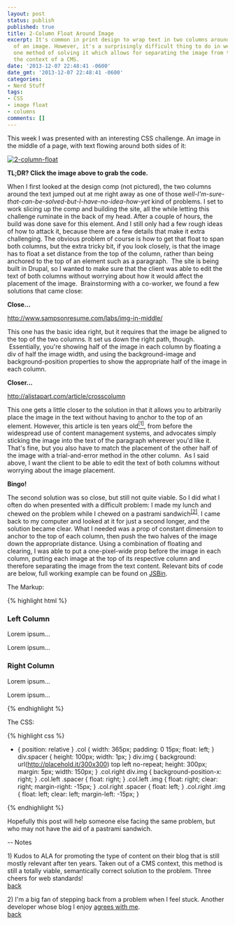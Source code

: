 ```yaml
---
layout: post
status: publish
published: true
title: 2-Column Float Around Image
excerpt: It's common in print design to wrap text in two columns around both sides
  of an image. However, it's a surprisingly difficult thing to do in web design. Here's
  one method of solving it which allows for separating the image from the text in
  the context of a CMS.
date: '2013-12-07 22:48:41 -0600'
date_gmt: '2013-12-07 22:48:41 -0600'
categories:
- Nerd Stuff
tags:
- CSS
- image float
- columns
comments: []
---
```


This week I was presented with an interesting CSS challenge. An image in the middle of a page, with text flowing around both sides of it:


<a title="2-Column Image Float" href="http://jsbin.com/urIWofuY/2/edit" target="_blank"><img class=" wp-image-978" alt="2-column-float" src="http://c9fdb1675999412f8bcb-7ceff41fb86acf15799809f3d548ce6b.r79.cf1.rackcdn.com/2/files/2013/12/2-column-float.jpg" /></a>

<strong>TL;DR? Click the image above to grab the code.</strong>

When I first looked at the design comp (not pictured), the two columns around the text jumped out at me right away as one of those <em>well-I'm-sure-that-can-be-solved-but-I-have-no-idea-how-yet</em> kind of problems. I set to work slicing up the comp and building the site, all the while letting this challenge ruminate in the back of my head. After a couple of hours, the build was done save for this element. And I still only had a few rough ideas of how to attack it, because there are a few details that make it extra challenging. The obvious problem of course is how to get that float to span both columns, but the extra tricky bit, if you look closely, is that the image has to float a set distance from the top of the column, rather than being anchored to the top of an element such as a paragraph. &nbsp;The site is being built in Drupal, so I wanted to make sure that the client was able to edit the text of both columns without worrying about how it would affect the placement of the image. &nbsp;Brainstorming with a co-worker, we found a few solutions that came close:


<strong>Close...</strong>


<a href="http://www.sampsonresume.com/labs/img-in-middle/" target="_blank">http://www.sampsonresume.com/labs/img-in-middle/</a>


This one has the basic idea right, but it requires that the image be aligned to the top of the two columns. It set us down the right path, though. &nbsp;Essentially, you're showing half of the image in each column by floating a div of half the image width, and using the background-image and background-position properties to show the appropriate half of the image in each column.


<strong>Closer...</strong>


<a title="A List Apart - Cross-Column Pull-Outs" href="http://alistapart.com/article/crosscolumn" target="_blank">http://alistapart.com/article/crosscolumn</a>


This one gets a little closer to the solution in that it allows you to arbitrarily place the image in the text without having to anchor to the top of an element. However, this article is ten years old<a href="#ann_one" name='source_one'><sup>[1]</sup></a>, from before the widespread use of content management systems, and advocates simply sticking the image into the text of the paragraph wherever you'd like it. That's fine, but you also have to match the placement of the other half of the image with a trial-and-error method in the other column. &nbsp;As I said above, I want the client to be able to edit the text of both columns without worrying about the image placement.


<strong>Bingo!</strong>


The second solution was so close, but still not quite viable. So I did what I often do when presented with a difficult problem: I made my lunch and chewed on the problem while I chewed on a pastrami sandwich<sup><a href="#ann_two" name='source_two'>[2]</a></sup>. I came back to my computer and looked at it for just a second longer, and the solution became clear. What I needed was a prop of constant dimension to anchor to the top of each column, then push the two halves of the image down the appropriate distance. Using a combination of floating and clearing, I was able to put a one-pixel-wide prop before the image in each column, putting each image at the top of its respective column and therefore separating the image from the text content. Relevant bits of code are below, full working example can be found on <a href='http://jsbin.com/urIWofuY/2/edit' target='_blank'>JSBin</a>.


The Markup:


{% highlight html %}
<div class="col left">
  <h3>Left Column</h3>
  <div class="spacer"></div>
  <div class="img"></div>

  
Lorem ipsum...

  
Lorem ipsum...


</div>

<div class="col right">
  <h3>Right Column</h3>
  <div class="spacer"></div>
  <div class="img"></div>
  
  
Lorem ipsum...

  
Lorem ipsum...


</div>
{% endhighlight %}

<br />

The CSS:

{% highlight css %}
* {
  position: relative
}
.col {
  width: 365px;
  padding: 0 15px;
  float: left;
}
div.spacer {
  height: 100px;
  width: 1px;
}
div.img {
  background: url(http://placehold.it/300x300) top left no-repeat;
  height: 300px;
  margin: 5px;
  width: 150px;
}
.col.right div.img {
  background-position-x: right;
}
.col.left .spacer {
  float: right;
}
.col.left .img {
  float: right;
  clear: right;
  margin-right: -15px;
}
.col.right .spacer {
  float: left;
}
.col.right .img {
  float: left;
  clear: left;
  margin-left: -15px;
}

{% endhighlight %}

Hopefully this post will help someone else facing the same problem, but who may not have the aid of a pastrami sandwich.

--
Notes


<a name="ann_one"></a>1) Kudos to ALA for promoting the type of content on their blog that is still mostly relevant after ten years. Taken out of a CMS context, this method is still a totally viable, semantically correct solution to the problem. Three cheers for web standards!  
<a href='#source_one'>back</a>



<a name="ann_two"></a>2) I'm a big fan of stepping back from a problem when I feel stuck. Another developer whose blog I enjoy <a href="http://www.garann.com/dev/2013/the-step-back/" target="_blank">agrees with me</a>.  
<a href='#source_two'>back</a>

